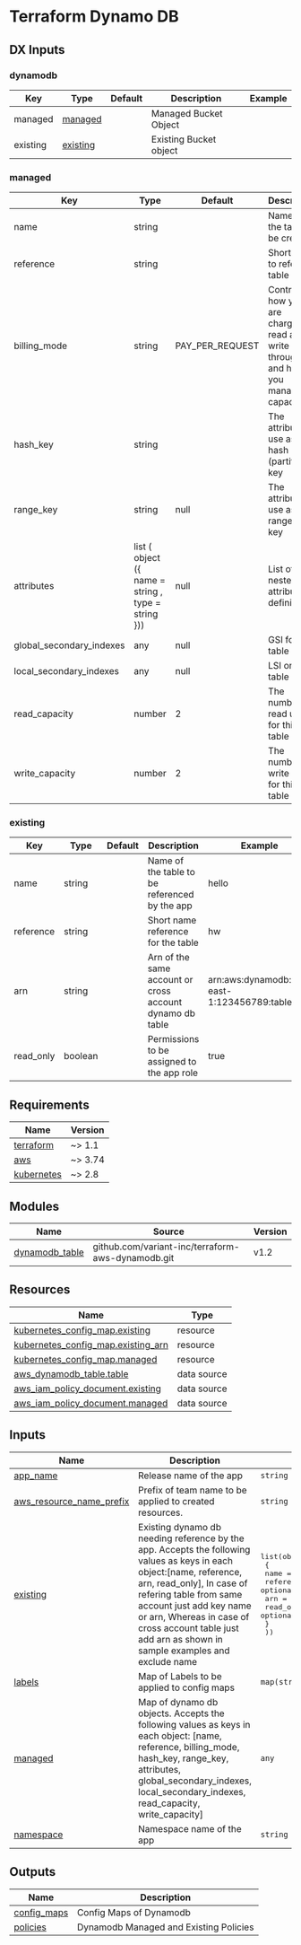 # Terraform Dynamo DB

## DX Inputs

<!-- markdownlint-disable MD033 MD013 MD041 -->

### dynamodb

| Key      | Type                  | Default | Description            | Example |
| -------- | --------------------- | ------- | ---------------------- | ------- |
| managed  | [managed](#managed)   |         | Managed Bucket Object  |         |
| existing | [existing](#existing) |         | Existing Bucket object |         |

### managed

| Key                      | Type                                               | Default         | Description                                                                            | Example                                                                                                                        | Required |
| ------------------------ | -------------------------------------------------- | --------------- | -------------------------------------------------------------------------------------- | ------------------------------------------------------------------------------------------------------------------------------ | -------- |
| name                     | string                                             |                 | Name of the table to be created                                                        | hello                                                                                                                          | yes      |
| reference                | string                                             |                 | Short name to refer the table                                                          | hw                                                                                                                             | yes      |
| billing_mode             | string                                             | PAY_PER_REQUEST | Controls how you are charged for read and write throughput and how you manage capacity | PAY_PER_REQUEST                                                                                                                | optional |
| hash_key                 | string                                             |                 | The attribute to use as the hash (partition) key                                       | UserId                                                                                                                         | yes      |
| range_key                | string                                             | null            | The attribute to use as the range (sort) key                                           | Name                                                                                                                           | optional |
| attributes               | list ( object ({ name = string , type = string })) | null            | List of nested attribute definitions.                                                  | [Docs](https://github.com/variant-inc/terraform-aws-dynamodb/blob/master/examples/vars/terraform-example-detailed.tfvars.json) | optional |
| global_secondary_indexes | any                                                | null            | GSI for the table                                                                      | [Docs](https://github.com/variant-inc/terraform-aws-dynamodb/blob/master/examples/vars/terraform-example-detailed.tfvars.json) | optional |
| local_secondary_indexes  | any                                                | null            | LSI on the table                                                                       | [Docs](https://github.com/variant-inc/terraform-aws-dynamodb/blob/master/examples/vars/terraform-example-detailed.tfvars.json) | optional |
| read_capacity            | number                                             | 2               | The number of read units for this table                                                | 2                                                                                                                              | optional |
| write_capacity           | number                                             | 2               | The number of write units for this table                                               | 2                                                                                                                              | optional |

### existing

| Key       | Type    | Default | Description                                              | Example                                         | Required |
| --------- | ------- | ------- | -------------------------------------------------------- | ----------------------------------------------- | -------- |
| name      | string  |         | Name of the table to be referenced by the app            | hello                                           | yes      |
| reference | string  |         | Short name reference for the table                       | hw                                              | yes      |
| arn       | string  |         | Arn of the same account or cross account dynamo db table | arn:aws:dynamodb:us-east-1:123456789:table/test | optional |
| read_only | boolean |         | Permissions to be assigned to the app role               | true                                            | optional |

<!-- BEGINNING OF PRE-COMMIT-TERRAFORM DOCS HOOK -->
## Requirements

| Name | Version |
|------|---------|
| <a name="requirement_terraform"></a> [terraform](#requirement\_terraform) | ~> 1.1 |
| <a name="requirement_aws"></a> [aws](#requirement\_aws) | ~> 3.74 |
| <a name="requirement_kubernetes"></a> [kubernetes](#requirement\_kubernetes) | ~> 2.8 |

## Modules

| Name | Source | Version |
|------|--------|---------|
| <a name="module_dynamodb_table"></a> [dynamodb\_table](#module\_dynamodb\_table) | github.com/variant-inc/terraform-aws-dynamodb.git | v1.2 |

## Resources

| Name | Type |
|------|------|
| [kubernetes_config_map.existing](https://registry.terraform.io/providers/hashicorp/kubernetes/latest/docs/resources/config_map) | resource |
| [kubernetes_config_map.existing_arn](https://registry.terraform.io/providers/hashicorp/kubernetes/latest/docs/resources/config_map) | resource |
| [kubernetes_config_map.managed](https://registry.terraform.io/providers/hashicorp/kubernetes/latest/docs/resources/config_map) | resource |
| [aws_dynamodb_table.table](https://registry.terraform.io/providers/hashicorp/aws/latest/docs/data-sources/dynamodb_table) | data source |
| [aws_iam_policy_document.existing](https://registry.terraform.io/providers/hashicorp/aws/latest/docs/data-sources/iam_policy_document) | data source |
| [aws_iam_policy_document.managed](https://registry.terraform.io/providers/hashicorp/aws/latest/docs/data-sources/iam_policy_document) | data source |

## Inputs

| Name | Description | Type | Default | Required |
|------|-------------|------|---------|:--------:|
| <a name="input_app_name"></a> [app\_name](#input\_app\_name) | Release name of the app | `string` | n/a | yes |
| <a name="input_aws_resource_name_prefix"></a> [aws\_resource\_name\_prefix](#input\_aws\_resource\_name\_prefix) | Prefix of team name to be applied to created resources. | `string` | n/a | yes |
| <a name="input_existing"></a> [existing](#input\_existing) | Existing dynamo db needing reference by the app. Accepts the following values as keys in each object:[name, reference, arn, read\_only], In case of refering table from same account just add key name or arn, Whereas in case of cross account table just add arn as shown in sample examples and exclude name | <pre>list(object(<br>    {<br>      name      = optional(string)<br>      reference = optional(string)<br>      arn       = optional(string)<br>      read_only = optional(bool)<br>    }<br>  ))</pre> | `[]` | no |
| <a name="input_labels"></a> [labels](#input\_labels) | Map of Labels to be applied to config maps | `map(string)` | n/a | yes |
| <a name="input_managed"></a> [managed](#input\_managed) | Map of dynamo db objects. Accepts the following values as keys in each object: [name, reference, billing\_mode, hash\_key, range\_key, attributes, global\_secondary\_indexes, local\_secondary\_indexes, read\_capacity, write\_capacity] | `any` | `[]` | no |
| <a name="input_namespace"></a> [namespace](#input\_namespace) | Namespace name of the app | `string` | n/a | yes |

## Outputs

| Name | Description |
|------|-------------|
| <a name="output_config_maps"></a> [config\_maps](#output\_config\_maps) | Config Maps of Dynamodb |
| <a name="output_policies"></a> [policies](#output\_policies) | Dynamodb Managed and Existing Policies |
<!-- END OF PRE-COMMIT-TERRAFORM DOCS HOOK -->

